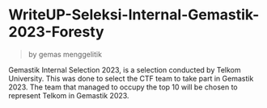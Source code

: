 # WriteUP-Seleksi-Internal-Gemastik-2023-Foresty
>by gemas menggelitik

Gemastik Internal Selection 2023, is a selection conducted by Telkom University. This was done to select the CTF team to take part in Gemastik 2023. The team that managed to occupy the top 10 will be chosen to represent Telkom in Gemastik 2023.
